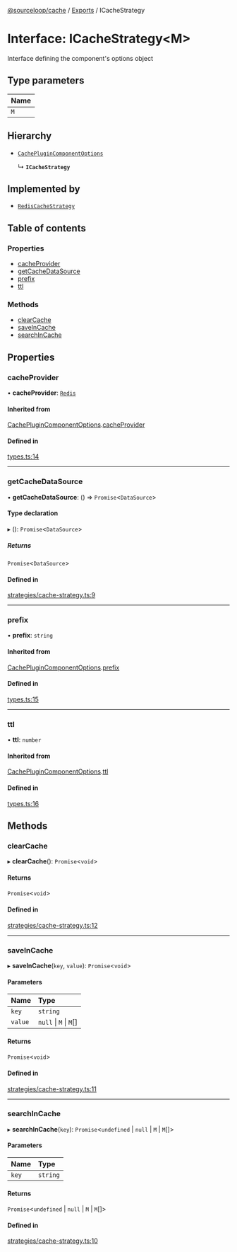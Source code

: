 [@sourceloop/cache](../README.md) / [Exports](../modules.md) / ICacheStrategy

# Interface: ICacheStrategy<M\>

Interface defining the component's options object

## Type parameters

| Name |
| :------ |
| `M` |

## Hierarchy

- [`CachePluginComponentOptions`](CachePluginComponentOptions.md)

  ↳ **`ICacheStrategy`**

## Implemented by

- [`RedisCacheStrategy`](../classes/RedisCacheStrategy.md)

## Table of contents

### Properties

- [cacheProvider](ICacheStrategy.md#cacheprovider)
- [getCacheDataSource](ICacheStrategy.md#getcachedatasource)
- [prefix](ICacheStrategy.md#prefix)
- [ttl](ICacheStrategy.md#ttl)

### Methods

- [clearCache](ICacheStrategy.md#clearcache)
- [saveInCache](ICacheStrategy.md#saveincache)
- [searchInCache](ICacheStrategy.md#searchincache)

## Properties

### cacheProvider

• **cacheProvider**: [`Redis`](../enums/CacheStrategyTypes.md#redis)

#### Inherited from

[CachePluginComponentOptions](CachePluginComponentOptions.md).[cacheProvider](CachePluginComponentOptions.md#cacheprovider)

#### Defined in

[types.ts:14](https://github.com/sourcefuse/loopback4-microservice-catalog/blob/089fc2dc0/packages/cache/src/types.ts#L14)

___

### getCacheDataSource

• **getCacheDataSource**: () => `Promise`<`DataSource`\>

#### Type declaration

▸ (): `Promise`<`DataSource`\>

##### Returns

`Promise`<`DataSource`\>

#### Defined in

[strategies/cache-strategy.ts:9](https://github.com/sourcefuse/loopback4-microservice-catalog/blob/089fc2dc0/packages/cache/src/strategies/cache-strategy.ts#L9)

___

### prefix

• **prefix**: `string`

#### Inherited from

[CachePluginComponentOptions](CachePluginComponentOptions.md).[prefix](CachePluginComponentOptions.md#prefix)

#### Defined in

[types.ts:15](https://github.com/sourcefuse/loopback4-microservice-catalog/blob/089fc2dc0/packages/cache/src/types.ts#L15)

___

### ttl

• **ttl**: `number`

#### Inherited from

[CachePluginComponentOptions](CachePluginComponentOptions.md).[ttl](CachePluginComponentOptions.md#ttl)

#### Defined in

[types.ts:16](https://github.com/sourcefuse/loopback4-microservice-catalog/blob/089fc2dc0/packages/cache/src/types.ts#L16)

## Methods

### clearCache

▸ **clearCache**(): `Promise`<`void`\>

#### Returns

`Promise`<`void`\>

#### Defined in

[strategies/cache-strategy.ts:12](https://github.com/sourcefuse/loopback4-microservice-catalog/blob/089fc2dc0/packages/cache/src/strategies/cache-strategy.ts#L12)

___

### saveInCache

▸ **saveInCache**(`key`, `value`): `Promise`<`void`\>

#### Parameters

| Name | Type |
| :------ | :------ |
| `key` | `string` |
| `value` | ``null`` \| `M` \| `M`[] |

#### Returns

`Promise`<`void`\>

#### Defined in

[strategies/cache-strategy.ts:11](https://github.com/sourcefuse/loopback4-microservice-catalog/blob/089fc2dc0/packages/cache/src/strategies/cache-strategy.ts#L11)

___

### searchInCache

▸ **searchInCache**(`key`): `Promise`<`undefined` \| ``null`` \| `M` \| `M`[]\>

#### Parameters

| Name | Type |
| :------ | :------ |
| `key` | `string` |

#### Returns

`Promise`<`undefined` \| ``null`` \| `M` \| `M`[]\>

#### Defined in

[strategies/cache-strategy.ts:10](https://github.com/sourcefuse/loopback4-microservice-catalog/blob/089fc2dc0/packages/cache/src/strategies/cache-strategy.ts#L10)
